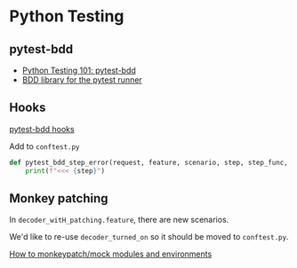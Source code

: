 # Python Testing

## pytest-bdd 
* [Python Testing 101: pytest-bdd][]
* [BDD library for the pytest runner][]

## Hooks
[pytest-bdd hooks][]

Add to `conftest.py`
```python
def pytest_bdd_step_error(request, feature, scenario, step, step_func, step_func_args, exception):
    print(f"<<< {step}")
```

## Monkey patching
In `decoder_witH_patching.feature`, there are new scenarios.

We'd like to re-use `decoder_turned_on` so it should be moved to `conftest.py`.

[How to monkeypatch/mock modules and environments][]



[Python Testing 101: pytest-bdd]: https://automationpanda.com/2018/10/22/python-testing-101-pytest-bdd/
[BDD library for the pytest runner]: https://pypi.org/project/pytest-bdd/
[pytest-bdd hooks]: https://pypi.org/project/pytest-bdd/#hooks
[How to monkeypatch/mock modules and environments]: https://docs.pytest.org/en/7.1.x/how-to/monkeypatch.html
